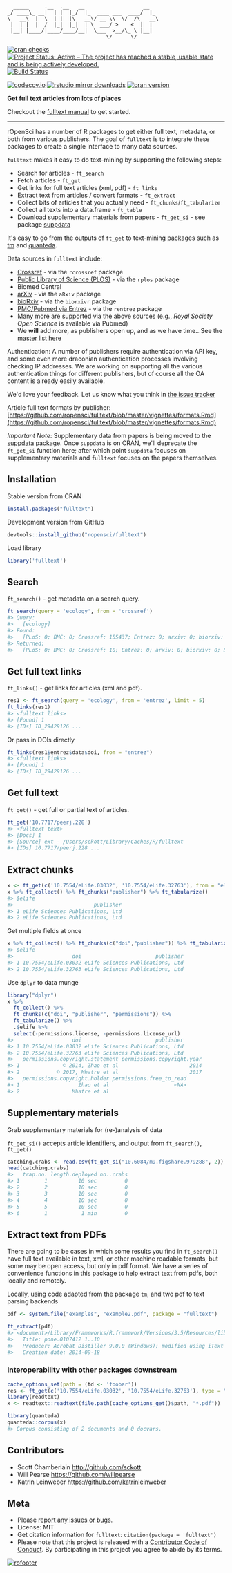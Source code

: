 

```
  _____     .__  .__   __                   __
_/ ____\_ __|  | |  |_/  |_  ____ ___  ____/  |_
\   __\  |  \  | |  |\   __\/ __ \\  \/  /\   __\
 |  | |  |  /  |_|  |_|  | \  ___/ >    <  |  |
 |__| |____/|____/____/__|  \___  >__/\_ \ |__|
                                \/      \/
```

[![cran checks](https://cranchecks.info/badges/worst/fulltext)](https://cranchecks.info/pkgs/fulltext)
[![Project Status: Active – The project has reached a stable, usable state and is being actively developed.](http://www.repostatus.org/badges/latest/active.svg)](http://www.repostatus.org/#active)
[![Build Status](https://api.travis-ci.org/ropensci/fulltext.svg)](https://travis-ci.org/ropensci/fulltext)
<!-- [![Build status](https://ci.appveyor.com/api/projects/status/y487h3ec5wc2s20m/branch/master?svg=true)](https://ci.appveyor.com/project/sckott/fulltext/branch/master) -->
[![codecov.io](https://codecov.io/github/ropensci/fulltext/coverage.svg?branch=master)](https://codecov.io/github/ropensci/fulltext?branch=master)
[![rstudio mirror downloads](http://cranlogs.r-pkg.org/badges/fulltext)](https://github.com/metacran/cranlogs.app)
[![cran version](http://www.r-pkg.org/badges/version/fulltext)](https://cran.r-project.org/package=fulltext)

__Get full text articles from lots of places__

Checkout the [fulltext manual](https://ropensci.github.io/fulltext-book/) to get started.

-----

rOpenSci has a number of R packages to get either full text, metadata, or both from various publishers. The goal of `fulltext` is to integrate these packages to create a single interface to many data sources.

`fulltext` makes it easy to do text-mining by supporting the following steps:

* Search for articles - `ft_search`
* Fetch articles - `ft_get`
* Get links for full text articles (xml, pdf) - `ft_links`
* Extract text from articles / convert formats - `ft_extract`
* Collect bits of articles that you actually need - `ft_chunks`/`ft_tabularize`
* Collect all texts into a data.frame - `ft_table`
* Download supplementary materials from papers - `ft_get_si` - see package [suppdata][]

It's easy to go from the outputs of `ft_get` to text-mining packages such as 
[tm](https://cran.r-project.org/package=tm) and 
[quanteda](https://cran.r-project.org/package=quanteda).

Data sources in `fulltext` include:

* [Crossref](http://www.crossref.org/) - via the `rcrossref` package
* [Public Library of Science (PLOS)](https://www.plos.org/) - via the `rplos` package
* Biomed Central
* [arXiv](https://arxiv.org) - via the `aRxiv` package
* [bioRxiv](http://biorxiv.org/) - via the `biorxivr` package
* [PMC/Pubmed via Entrez](http://www.ncbi.nlm.nih.gov/) - via the `rentrez` package
* Many more are supported via the above sources (e.g., _Royal Society Open Science_ is
available via Pubmed)
* We __will__ add more, as publishers open up, and as we have time...See the [master list here](https://github.com/ropensci/fulltext/issues/4#issuecomment-52376743)

Authentication: A number of publishers require authentication via API key, and some even more
draconian authentication processes involving checking IP addresses. We are working on supporting
all the various authentication things for different publishers, but of course all the OA content
is already easily available.

We'd love your feedback. Let us know what you think in [the issue tracker](https://github.com/ropensci/fulltext/issues)

Article full text formats by publisher:  [https://github.com/ropensci/fulltext/blob/master/vignettes/formats.Rmd](https://github.com/ropensci/fulltext/blob/master/vignettes/formats.Rmd)

_Important Note_: Supplementary data from papers is being moved to the [suppdata][] package.
Once `suppdata` is on CRAN, we'll deprecate the `ft_get_si` function here; after which point `suppdata` focuses on supplementary materials and `fulltext` focuses on the papers themselves.


## Installation

Stable version from CRAN


```r
install.packages("fulltext")
```

Development version from GitHub


```r
devtools::install_github("ropensci/fulltext")
```

Load library


```r
library('fulltext')
```

## Search

`ft_search()` - get metadata on a search query.


```r
ft_search(query = 'ecology', from = 'crossref')
#> Query:
#>   [ecology] 
#> Found:
#>   [PLoS: 0; BMC: 0; Crossref: 155437; Entrez: 0; arxiv: 0; biorxiv: 0; Europe PMC: 0; Scopus: 0; Microsoft: 0] 
#> Returned:
#>   [PLoS: 0; BMC: 0; Crossref: 10; Entrez: 0; arxiv: 0; biorxiv: 0; Europe PMC: 0; Scopus: 0; Microsoft: 0]
```

## Get full text links

`ft_links()` - get links for articles (xml and pdf).


```r
res1 <- ft_search(query = 'ecology', from = 'entrez', limit = 5)
ft_links(res1)
#> <fulltext links>
#> [Found] 1 
#> [IDs] ID_29429126 ...
```

Or pass in DOIs directly


```r
ft_links(res1$entrez$data$doi, from = "entrez")
#> <fulltext links>
#> [Found] 1 
#> [IDs] ID_29429126 ...
```

## Get full text

`ft_get()` - get full or partial text of articles.


```r
ft_get('10.7717/peerj.228')
#> <fulltext text>
#> [Docs] 1 
#> [Source] ext - /Users/sckott/Library/Caches/R/fulltext 
#> [IDs] 10.7717/peerj.228 ...
```

## Extract chunks


```r
x <- ft_get(c('10.7554/eLife.03032', '10.7554/eLife.32763'), from = "elife")
x %>% ft_collect() %>% ft_chunks("publisher") %>% ft_tabularize()
#> $elife
#>                          publisher
#> 1 eLife Sciences Publications, Ltd
#> 2 eLife Sciences Publications, Ltd
```

Get multiple fields at once


```r
x %>% ft_collect() %>% ft_chunks(c("doi","publisher")) %>% ft_tabularize()
#> $elife
#>                   doi                        publisher
#> 1 10.7554/eLife.03032 eLife Sciences Publications, Ltd
#> 2 10.7554/eLife.32763 eLife Sciences Publications, Ltd
```

Use `dplyr` to data munge


```r
library("dplyr")
x %>%
  ft_collect() %>% 
  ft_chunks(c("doi", "publisher", "permissions")) %>%
  ft_tabularize() %>%
  .$elife %>%
  select(-permissions.license, -permissions.license_url)
#>                   doi                        publisher
#> 1 10.7554/eLife.03032 eLife Sciences Publications, Ltd
#> 2 10.7554/eLife.32763 eLife Sciences Publications, Ltd
#>   permissions.copyright.statement permissions.copyright.year
#> 1              © 2014, Zhao et al                       2014
#> 2            © 2017, Mhatre et al                       2017
#>   permissions.copyright.holder permissions.free_to_read
#> 1                   Zhao et al                     <NA>
#> 2                 Mhatre et al
```

## Supplementary materials

Grab supplementary materials for (re-)analysis of data

`ft_get_si()` accepts article identifiers, and output from `ft_search()`, `ft_get()`


```r
catching.crabs <- read.csv(ft_get_si("10.6084/m9.figshare.979288", 2))
head(catching.crabs)
#>   trap.no. length.deployed no..crabs
#> 1        1          10 sec         0
#> 2        2          10 sec         0
#> 3        3          10 sec         0
#> 4        4          10 sec         0
#> 5        5          10 sec         0
#> 6        1           1 min         0
```

## Extract text from PDFs

There are going to be cases in which some results you find in `ft_search()` have full text available in text, xml, or other machine readable formats, but some may be open access, but only in pdf format. We have a series of convenience functions in this package to help extract text from pdfs, both locally and remotely.

Locally, using code adapted from the package `tm`, and two pdf to text parsing backends


```r
pdf <- system.file("examples", "example2.pdf", package = "fulltext")
```


```r
ft_extract(pdf)
#> <document>/Library/Frameworks/R.framework/Versions/3.5/Resources/library/fulltext/examples/example2.pdf
#>   Title: pone.0107412 1..10
#>   Producer: Acrobat Distiller 9.0.0 (Windows); modified using iText 5.0.3 (c) 1T3XT BVBA
#>   Creation date: 2014-09-18
```

### Interoperability with other packages downstream


```r
cache_options_set(path = (td <- 'foobar'))
res <- ft_get(c('10.7554/eLife.03032', '10.7554/eLife.32763'), type = "pdf")
library(readtext)
x <- readtext::readtext(file.path(cache_options_get()$path, "*.pdf"))
```


```r
library(quanteda)
quanteda::corpus(x)
#> Corpus consisting of 2 documents and 0 docvars.
```

## Contributors

* Scott Chamberlain <http://github.com/sckott>
* Will Pearse <https://github.com/willpearse>
* Katrin Leinweber <https://github.com/katrinleinweber>

## Meta

* Please [report any issues or bugs](https://github.com/ropensci/fulltext/issues).
* License: MIT
* Get citation information for `fulltext`: `citation(package = 'fulltext')`
* Please note that this project is released with a [Contributor Code of Conduct](CODE_OF_CONDUCT.md). By participating in this project you agree to abide by its terms.

[![rofooter](https://ropensci.org/public_images/github_footer.png)](https://ropensci.org)

[suppdata]: https://github.com/ropensci/suppdata
